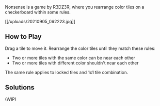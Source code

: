 Nonsense is a game by R3DZ3R, where you rearrange color tiles on a checkerboard within some rules.

[[/uploads/20210905_062223.jpg]]

## How to Play

Drag a tile to move it. Rearrange the color tiles until they match these rules:

* Two or more tiles with the same color can be near each other
* Two or more tiles with different color shouldn't near each other

The same rule applies to locked tiles and 1x1 tile combination.

## Solutions

(WIP)
